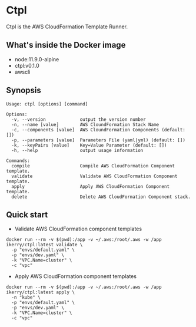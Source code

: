# Ctpl

Ctpl is the AWS CloudFormation‎ Template Runner.

## What's inside the Docker image

- node:11.9.0-alpine
- ctpl:v0.1.0
- awscli

## Synopsis

```
Usage: ctpl [options] [command]

Options:
  -v, --version             output the version number
  -n, --name [value]        AWS CloundFormation Stack Name
  -c, --components [value]  AWS CloundFormation Components (default: [])
  -p, --parameters [value]  Parameters File (yaml|yml) (default: [])
  -k, --keyPairs [value]    Key=Value Parameter (default: [])
  -h, --help                output usage information

Commands:
  compile                   Compile AWS CloudFormation Component template.
  validate                  Validate AWS CloudFormation Component template.
  apply                     Apply AWS CloudFormation Component template.
  delete                    Delete AWS CloudFormation Component stack.
```

## Quick start

- Validate AWS CloudFormation component templates

```
docker run --rm -v $(pwd):/app -v ~/.aws:/root/.aws -w /app ikerry/ctpl:latest validate \
  -p "envs/default.yaml" \
  -p "envs/dev.yaml" \
  -k "VPC.Name=cluster" \
  -c "vpc"
```

- Apply AWS CloudFormation component templates

```
docker run --rm -v $(pwd):/app -v ~/.aws:/root/.aws -w /app ikerry/ctpl:latest apply \
  -n "kube" \
  -p "envs/default.yaml" \
  -p "envs/dev.yaml" \
  -k "VPC.Name=cluster" \
  -c "vpc"
```
